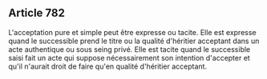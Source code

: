 Article 782
----
L'acceptation pure et simple peut être expresse ou tacite. Elle est expresse
quand le successible prend le titre ou la qualité d'héritier acceptant dans un
acte authentique ou sous seing privé. Elle est tacite quand le successible saisi
fait un acte qui suppose nécessairement son intention d'accepter et qu'il
n'aurait droit de faire qu'en qualité d'héritier acceptant.
